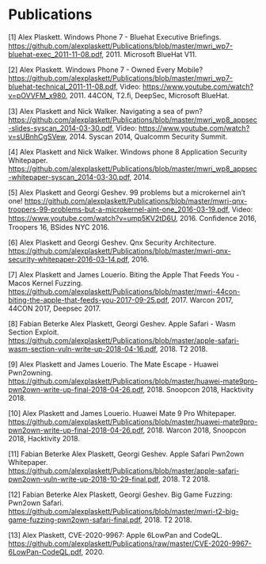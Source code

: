 ﻿# Publications

[1] Alex Plaskett. Windows Phone 7 - Bluehat Executive Brieﬁngs. https://github.com/alexplaskett/Publications/blob/master/mwri_wp7-bluehat-exec_2011-11-08.pdf, 2011. Microsoft BlueHat V11. 

[2] Alex Plaskett. Windows Phone 7 - Owned Every Mobile? https://github.com/alexplaskett/Publications/blob/master/mwri_wp7-bluehat-technical_2011-11-08.pdf, Video: https://www.youtube.com/watch?v=pOVVFM_x980, 2011. 44CON, T2.ﬁ, DeepSec, Microsoft BlueHat. 

[3] Alex Plaskett and Nick Walker. Navigating a sea of pwn? https://github.com/alexplaskett/Publications/blob/master/mwri_wp8_appsec-slides-syscan_2014-03-30.pdf, Video: https://www.youtube.com/watch?v=sUBnhCgSVew, 2014. Syscan 2014, Qualcomm Security Summit. 

[4] Alex Plaskett and Nick Walker. Windows phone 8 Application Security Whitepaper. https://github.com/alexplaskett/Publications/blob/master/mwri_wp8_appsec-whitepaper-syscan_2014-03-30.pdf, 2014. 

[5] Alex Plaskett and Georgi Geshev. 99 problems but a microkernel ain’t one! https://github.com/alexplaskett/Publications/blob/master/mwri-qnx-troopers-99-problems-but-a-microkernel-aint-one_2016-03-19.pdf, Video: https://www.youtube.com/watch?v=ump5KV2tD6U, 2016. Conﬁdence 2016, Troopers 16, BSides NYC 2016. 

[6] Alex Plaskett and Georgi Geshev. Qnx Security Architecture. https://github.com/alexplaskett/Publications/blob/master/mwri-qnx-security-whitepaper-2016-03-14.pdf, 2016. 

[7] Alex Plaskett and James Louerio. Biting the Apple That Feeds You - Macos Kernel Fuzzing. https://github.com/alexplaskett/Publications/blob/master/mwri-44con-biting-the-apple-that-feeds-you-2017-09-25.pdf, 2017. Warcon 2017, 44CON 2017, Deepsec 2017. 

[8] Fabian Beterke Alex Plaskett, Georgi Geshev. Apple Safari - Wasm Section Exploit. https://github.com/alexplaskett/Publications/blob/master/apple-safari-wasm-section-vuln-write-up-2018-04-16.pdf, 2018. T2 2018. 

[9] Alex Plaskett and James Louerio. The Mate Escape - Huawei Pwn2owning. https://github.com/alexplaskett/Publications/blob/master/huawei-mate9pro-pwn2own-write-up-final-2018-04-26.pdf, 2018. Snoopcon 2018, Hacktivity 2018. 

[10] Alex Plaskett and James Louerio. Huawei Mate 9 Pro Whitepaper. https://github.com/alexplaskett/Publications/blob/master/huawei-mate9pro-pwn2own-write-up-final-2018-04-26.pdf, 2018. Warcon 2018, Snoopcon 2018, Hacktivity 2018. 

[11] Fabian Beterke Alex Plaskett, Georgi Geshev. Apple Safari Pwn2own Whitepaper. https://github.com/alexplaskett/Publications/blob/master/apple-safari-pwn2own-vuln-write-up-2018-10-29-final.pdf, 2018. T2 2018. 

[12] Fabian Beterke Alex Plaskett, Georgi Geshev. Big Game Fuzzing: Pwn2own Safari. https://github.com/alexplaskett/Publications/blob/master/mwri-t2-big-game-fuzzing-pwn2own-safari-final.pdf, 2018. T2 2018. 

[13] Alex Plaskett, CVE-2020-9967: Apple 6LowPan and CodeQL. https://github.com/alexplaskett/Publications/raw/master/CVE-2020-9967-6LowPan-CodeQL.pdf, 2020. 
